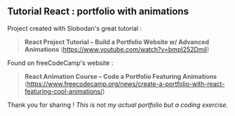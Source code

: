 ## Tutorial React : portfolio with animations

Project created with Slobodan's great tutorial :
>**React Project Tutorial – Build a Portfolio Website w/ Advanced Animations**
(https://www.youtube.com/watch?v=bmpI252DmiI)

Found on freeCodeCamp's website :
>**React Animation Course – Code a Portfolio Featuring Animations**
(https://www.freecodecamp.org/news/create-a-portfolio-with-react-featuring-cool-animations/)

Thank you for sharing !
_This is not my actual portfolio but a coding exercise._